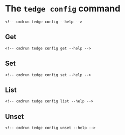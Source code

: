 # The `tedge config` command

```console
<!-- cmdrun tedge config --help -->
```

## Get

```console
<!-- cmdrun tedge config get --help -->
```

## Set

```console
<!-- cmdrun tedge config set --help -->
```

## List

```console
<!-- cmdrun tedge config list --help -->
```

## Unset

```console
<!-- cmdrun tedge config unset --help -->
```
